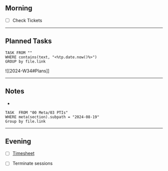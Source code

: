 
## Morning
- [ ] Check Tickets

---
## Planned Tasks
~~~dataview
TASK FROM ""
WHERE contains(text, "<%tp.date.now()%>")
GROUP by file.link
~~~
![[2024-W34#Plans]]

---
## Notes
- 

~~~dataview
TASK  FROM "00 Meta/03 PTIs"
WHERE meta(section).subpath = "2024-08-19"
Group by file.link
~~~
---
## Evening
- [ ] [Timesheet]()
- [ ] Terminate sessions


